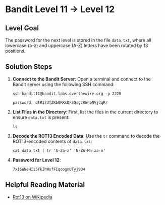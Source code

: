# Bandit Level 11 → Level 12

## Level Goal
The password for the next level is stored in the file `data.txt`, where all lowercase (a-z) and uppercase (A-Z) letters have been rotated by 13 positions.

## Solution Steps

1. **Connect to the Bandit Server**:
   Open a terminal and connect to the Bandit server using the following SSH command:
   
   ```
   ssh bandit11@bandit.labs.overthewire.org -p 2220
   ```
   ```
   password: dtR173fZKb0RRsDFSGsg2RWnpNVj3qRr
   ```

2. **List Files in the Directory**:
   First, list the files in the current directory to ensure `data.txt` is present:

   ```
   ls
   ```

3. **Decode the ROT13 Encoded Data**:
   Use the `tr` command to decode the ROT13-encoded contents of `data.txt`:

   ```
   cat data.txt | tr 'A-Za-z' 'N-ZA-Mn-za-m'
   ```

4. **Password for Level 12**:
   ```
   7x16WNeHIi5YkIhWsfFIqoognUTyj9Q4
   ```

## Helpful Reading Material
- [Rot13 on Wikipedia](https://en.wikipedia.org/wiki/ROT13)
